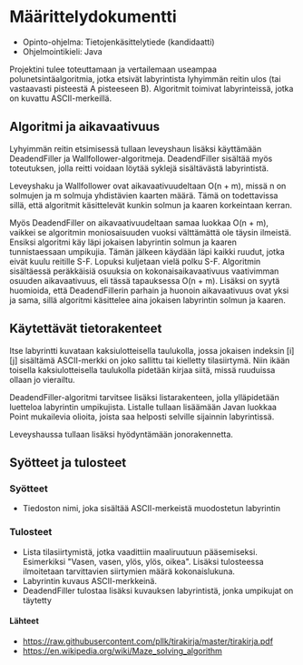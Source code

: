 # **Määrittelydokumentti**

- Opinto-ohjelma: Tietojenkäsittelytiede (kandidaatti)
- Ohjelmointikieli: Java

Projektini tulee toteuttamaan ja vertailemaan useampaa polunetsintäalgoritmia, jotka etsivät labyrintista lyhyimmän reitin ulos (tai vastaavasti pisteestä A pisteeseen B). Algoritmit toimivat labyrinteissä, jotka on kuvattu ASCII-merkeillä.

## **Algoritmi ja aikavaativuus**

Lyhyimmän reitin etsimisessä tullaan leveyshaun lisäksi käyttämään DeadendFiller ja Wallfollower-algoritmeja. DeadendFiller sisältää myös toteutuksen, jolla reitti voidaan löytää syklejä sisältävästä labyrintistä.

Leveyshaku ja Wallfollower ovat aikavaativuudeltaan O(n + m), missä n on solmujen ja m solmuja yhdistävien kaarten määrä. Tämä on todettavissa sillä, että algoritmit käsittelevät kunkin solmun ja kaaren korkeintaan kerran. 

Myös DeadendFiller on aikavaativuudeltaan samaa luokkaa O(n + m), vaikkei se algoritmin moniosaisuuden vuoksi välttämättä ole täysin ilmeistä. Ensiksi algoritmi käy läpi jokaisen labyrintin solmun ja kaaren tunnistaessaan umpikujia. Tämän jälkeen käydään läpi kaikki ruudut, jotka eivät kuulu reitille S-F. Lopuksi kuljetaan vielä polku S-F. Algoritmin sisältäessä peräkkäisiä osuuksia on kokonaisaikavaativuus vaativimman osuuden aikavaativuus, eli tässä tapauksessa O(n + m). Lisäksi on syytä huomioida, että DeadendFillerin parhain ja huonoin aikavaativuus ovat yksi ja sama, sillä algoritmi käsittelee aina jokaisen labyrintin solmun ja kaaren. 

## **Käytettävät tietorakenteet**

Itse labyrintti kuvataan kaksiulotteisella taulukolla, jossa jokaisen indeksin [i][j] sisältämä ASCII-merkki on joko sallittu tai kielletty tilasiirtymä. Niin ikään toisella kaksiulotteisella taulukolla pidetään kirjaa siitä, missä ruuduissa ollaan jo vierailtu. 

DeadendFiller-algoritmi tarvitsee lisäksi listarakenteen, jolla ylläpidetään luetteloa labyrintin umpikujista. Listalle tullaan lisäämään Javan luokkaa Point mukailevia olioita, joista saa helposti selville sijainnin labyrintissä.

Leveyshaussa tullaan lisäksi hyödyntämään jonorakennetta.

## **Syötteet ja tulosteet**

### **Syötteet**

- Tiedoston nimi, joka sisältää ASCII-merkeistä muodostetun labyrintin

### **Tulosteet**

- Lista tilasiirtymistä, jotka vaadittiin maaliruutuun pääsemiseksi. Esimerkiksi "Vasen, vasen, ylös, ylös, oikea". Lisäksi tulosteessa ilmoitetaan tarvittavien      siirtymien määrä kokonaislukuna.
- Labyrintin kuvaus ASCII-merkkeinä.
- DeadendFiller tulostaa lisäksi kuvauksen labyrintistä, jonka umpikujat on täytetty

#### **Lähteet**

- https://raw.githubusercontent.com/pllk/tirakirja/master/tirakirja.pdf
- https://en.wikipedia.org/wiki/Maze_solving_algorithm




